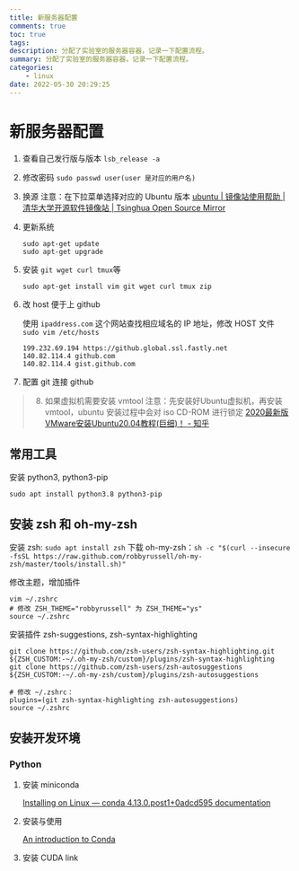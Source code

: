 ```yaml
---
title: 新服务器配置
comments: true
toc: true
tags:
description: 分配了实验室的服务器容器，记录一下配置流程。
summary: 分配了实验室的服务器容器，记录一下配置流程。
categories:
    - linux
date: 2022-05-30 20:29:25
---
```


# 新服务器配置

1. 查看自己发行版与版本 `lsb_release -a`
2. 修改密码 `sudo passwd user(user 是对应的用户名)`
3. 换源
    注意：在下拉菜单选择对应的 Ubuntu 版本
    [ubuntu | 镜像站使用帮助 | 清华大学开源软件镜像站 | Tsinghua Open Source Mirror](https://mirrors.tuna.tsinghua.edu.cn/help/ubuntu/)

4. 更新系统

    ```shell
    sudo apt-get update
    sudo apt-get upgrade
    ```

5. 安装 `git wget curl tmux`等

    ```shell
    sudo apt-get install vim git wget curl tmux zip
    ```

6. 改 host 便于上 github

    使用 `ipaddress.com` 这个网站查找相应域名的 IP 地址，修改 HOST 文件 `sudo vim /etc/hosts`

    ```shell
    199.232.69.194 https://github.global.ssl.fastly.net
    140.82.114.4 github.com
    140.82.114.4 gist.github.com
    ```

7. 配置 git 连接 github

> 8. 如果虚拟机需要安装 vmtool
    注意：先安装好Ubuntu虚拟机，再安装 vmtool，ubuntu 安装过程中会对 iso CD-ROM 进行锁定
    [2020最新版VMware安装Ubuntu20.04教程(巨细)！ - 知乎](https://zhuanlan.zhihu.com/p/141033713)

## 常用工具

安装 python3, python3-pip

```
sudo apt install python3.8 python3-pip
```

## 安装 zsh 和 oh-my-zsh

安装 zsh: `sudo apt install zsh`
下载 oh-my-zsh：`sh -c "$(curl --insecure -fsSL https://raw.github.com/robbyrussell/oh-my-zsh/master/tools/install.sh)"`

修改主题，增加插件

```shell
vim ~/.zshrc
# 修改 ZSH_THEME="robbyrussell" 为 ZSH_THEME="ys"
source ~/.zshrc
```

安装插件 zsh-suggestions, zsh-syntax-highlighting

```shell
git clone https://github.com/zsh-users/zsh-syntax-highlighting.git ${ZSH_CUSTOM:-~/.oh-my-zsh/custom}/plugins/zsh-syntax-highlighting
git clone https://github.com/zsh-users/zsh-autosuggestions ${ZSH_CUSTOM:-~/.oh-my-zsh/custom}/plugins/zsh-autosuggestions

# 修改 ~/.zshrc：
plugins=(git zsh-syntax-highlighting zsh-autosuggestions)
source ~/.zshrc
```

## 安装开发环境

### Python

1. 安装 miniconda

    [Installing on Linux — conda 4.13.0.post1+0adcd595 documentation](https://docs.conda.io/projects/conda/en/latest/user-guide/install/linux.html)

2. 安装与使用

    [An introduction to Conda](https://astrobiomike.github.io/unix/conda-intro)

3. 安装 CUDA
   link
